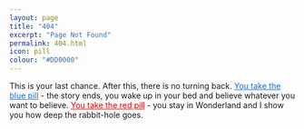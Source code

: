 ```yaml
---
layout: page
title: "404"
excerpt: "Page Not Found"
permalink: 404.html
icon: pill
colour: "#DD0000"
---
```


This is your last chance. After this, there is no turning back. [You take the blue pill][1] - the story ends, you wake up in your bed and believe whatever you want to believe. [You take the red pill][2] - you stay in Wonderland and I show you how deep the rabbit-hole goes.

[1]: / "front page"
[2]: https://github.com/daviddarnes/darn.es/issues/new?title=Missing%20Page&body=I%20took%20the%20red%20pill%20and%20now%20I%27m%20here%2C%20I%20was%20looking%20for%20(insert%20page)%20but%20it%20wasn%27t%20there...%0A%0A...It%27s%20cold.&labels[]=content&labels[]=bug&assignee=daviddarnes "Remember that all I am offering is the truth. Nothing more."

<style scoped>
a[title="front page"] {
  color: #166CCB; border-color: #166CCB;
}
a[title="front page"] + a {
  color: #dd0000; border-color: #dd0000;
}
</style>
